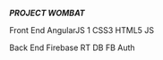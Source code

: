 *********PROJECT WOMBAT*********

Front End
AngularJS 1
CSS3
HTML5
JS

Back End
Firebase RT DB
FB Auth

